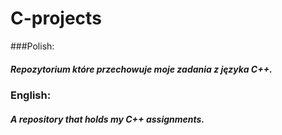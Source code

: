 # C-projects

###Polish:
##### Repozytorium które przechowuje moje zadania z języka C++.

### English:
##### A repository that holds my C++ assignments.
